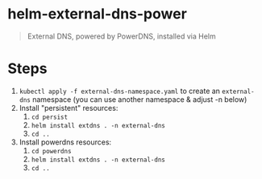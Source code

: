 # helm-external-dns-power

> External DNS, powered by PowerDNS, installed via Helm

# Steps

1. `kubectl apply -f external-dns-namespace.yaml` to create an `external-dns` namespace (you can use another namespace & adjust -n below)
1. Install "persistent" resources:
    1. `cd persist`
    1. `helm install extdns . -n external-dns`
    1. `cd ..`
1. Install powerdns resources:
    1. `cd powerdns`
    1. `helm install extdns . -n external-dns`
    1. `cd ..`
